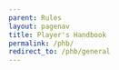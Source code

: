 ```yaml
---
parent: Rules
layout: pagenav
title: Player's Handbook
permalink: /phb/
redirect_to: /phb/general
---
```


